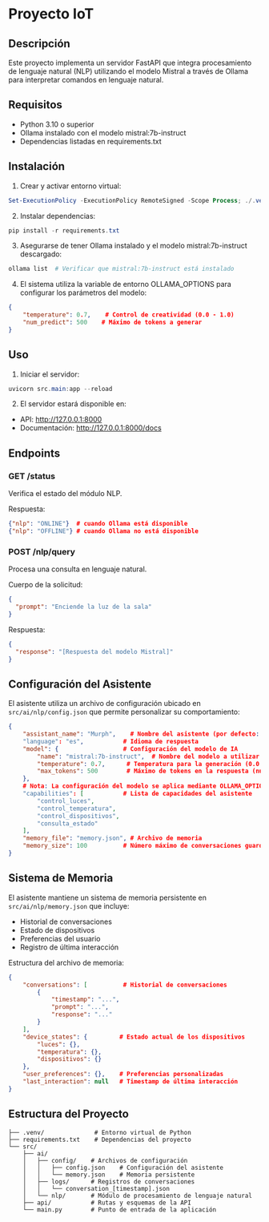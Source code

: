 # Proyecto IoT

## Descripción

Este proyecto implementa un servidor FastAPI que integra procesamiento de lenguaje natural (NLP) utilizando el modelo Mistral a través de Ollama para interpretar comandos en lenguaje natural.

## Requisitos

- Python 3.10 o superior
- Ollama instalado con el modelo mistral:7b-instruct
- Dependencias listadas en requirements.txt

## Instalación

1. Crear y activar entorno virtual:

```powershell
Set-ExecutionPolicy -ExecutionPolicy RemoteSigned -Scope Process; ./.venv/Scripts/Activate.ps1
```

2. Instalar dependencias:

```powershell
pip install -r requirements.txt
```

3. Asegurarse de tener Ollama instalado y el modelo mistral:7b-instruct descargado:

```powershell
ollama list  # Verificar que mistral:7b-instruct está instalado
```

4. El sistema utiliza la variable de entorno OLLAMA_OPTIONS para configurar los parámetros del modelo:

```json
{
    "temperature": 0.7,    # Control de creatividad (0.0 - 1.0)
    "num_predict": 500    # Máximo de tokens a generar
}
```

## Uso

1. Iniciar el servidor:

```powershell
uvicorn src.main:app --reload
```

2. El servidor estará disponible en:

- API: http://127.0.0.1:8000
- Documentación: http://127.0.0.1:8000/docs

## Endpoints

### GET /status

Verifica el estado del módulo NLP.

Respuesta:

```json
{"nlp": "ONLINE"}  # cuando Ollama está disponible
{"nlp": "OFFLINE"} # cuando Ollama no está disponible
```

### POST /nlp/query

Procesa una consulta en lenguaje natural.

Cuerpo de la solicitud:

```json
{
  "prompt": "Enciende la luz de la sala"
}
```

Respuesta:

```json
{
  "response": "[Respuesta del modelo Mistral]"
}
```

## Configuración del Asistente

El asistente utiliza un archivo de configuración ubicado en `src/ai/nlp/config.json` que permite personalizar su comportamiento:

```json
{
    "assistant_name": "Murph",    # Nombre del asistente (por defecto: Murph)
    "language": "es",           # Idioma de respuesta
    "model": {                  # Configuración del modelo de IA
        "name": "mistral:7b-instruct",  # Nombre del modelo a utilizar
        "temperature": 0.7,      # Temperatura para la generación (0.0 - 1.0)
        "max_tokens": 500        # Máximo de tokens en la respuesta (num_predict)
    },
    # Nota: La configuración del modelo se aplica mediante OLLAMA_OPTIONS
    "capabilities": [           # Lista de capacidades del asistente
        "control_luces",
        "control_temperatura",
        "control_dispositivos",
        "consulta_estado"
    ],
    "memory_file": "memory.json", # Archivo de memoria
    "memory_size": 100          # Número máximo de conversaciones guardadas
}
```

## Sistema de Memoria

El asistente mantiene un sistema de memoria persistente en `src/ai/nlp/memory.json` que incluye:

- Historial de conversaciones
- Estado de dispositivos
- Preferencias del usuario
- Registro de última interacción

Estructura del archivo de memoria:

```json
{
    "conversations": [          # Historial de conversaciones
        {
            "timestamp": "...",
            "prompt": "...",
            "response": "..."
        }
    ],
    "device_states": {         # Estado actual de los dispositivos
        "luces": {},
        "temperatura": {},
        "dispositivos": {}
    },
    "user_preferences": {},    # Preferencias personalizadas
    "last_interaction": null   # Timestamp de última interacción
}
```

## Estructura del Proyecto

```
├── .venv/              # Entorno virtual de Python
├── requirements.txt    # Dependencias del proyecto
└── src/
    ├── ai/
    │   ├── config/    # Archivos de configuración
    │   │   ├── config.json    # Configuración del asistente
    │   │   └── memory.json    # Memoria persistente
    │   ├── logs/      # Registros de conversaciones
    │   │   └── conversation_[timestamp].json
    │   └── nlp/       # Módulo de procesamiento de lenguaje natural
    ├── api/           # Rutas y esquemas de la API
    └── main.py        # Punto de entrada de la aplicación
```
